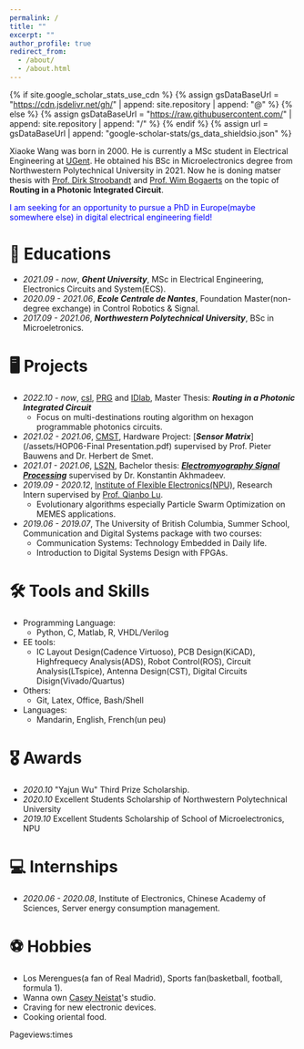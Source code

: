 ```yaml
---
permalink: /
title: ""
excerpt: ""
author_profile: true
redirect_from: 
  - /about/
  - /about.html
---
```


{% if site.google_scholar_stats_use_cdn %}
{% assign gsDataBaseUrl = "https://cdn.jsdelivr.net/gh/" | append: site.repository | append: "@" %}
{% else %}
{% assign gsDataBaseUrl = "https://raw.githubusercontent.com/" | append: site.repository | append: "/" %}
{% endif %}
{% assign url = gsDataBaseUrl | append: "google-scholar-stats/gs_data_shieldsio.json" %}

<span class='anchor' id='about-me'></span>

Xiaoke Wang was born in 2000. He is currently a MSc student in Electrical Engineering at [UGent](https://www.ugent.be/). He obtained his BSc in Microelectronics degree from Northwestern Polytechnical University in 2021. Now he is doning matser thesis with [Prof. Dirk Stroobandt](https://users.elis.ugent.be/~dstrooba/dstr_bio.html) and [Prof. Wim Bogaerts](https://photonics.intec.ugent.be/contact/people.asp?ID=2) on the topic of **Routing in a Photonic Integrated Circuit**.   
  
  
<span style="color:blue">I am seeking for an opportunity to pursue a PhD in Europe(maybe somewhere else) in digital electrical engineering field!
  


# 📖 Educations
- *2021.09 - now*, ***Ghent University***, MSc in Electrical Engineering, Electronics Circuits and System(ECS).  
- *2020.09 - 2021.06*, ***Ecole Centrale de Nantes***, Foundation Master(non-degree exchange) in Control Robotics & Signal.
- *2017.09 - 2021.06*, ***Northwestern Polytechnical University***, BSc in Microeletronics. 


# 🖥 Projects
- *2022.10 - now*, [csl](https://www.ugent.be/ea/elis/en/research/csl), [PRG](https://photonics.intec.ugent.be/) and [IDlab](https://www.ugent.be/ea/idlab/en), Master Thesis: ***Routing in a Photonic Integrated Circuit***
  - Focus on multi-destinations routing algorithm on hexagon programmable photonics circuits.
- *2021.02 - 2021.06*, [CMST](https://www.cmst.be/), Hardware Project: [***Sensor Matrix***](/assets/HOP06-Final Presentation.pdf) supervised by Prof. Pieter Bauwens and Dr. Herbert de Smet.
- *2021.01 - 2021.06*, [LS2N](https://www.ec-nantes.fr/english-version/research/laboratory-of-digital-sciences-of-nantes-ls2n), Bachelor thesis: [***Electromyography Signal Processing***](/assets/EMG.pdf) supervised by Dr. Konstantin Akhmadeev.
- *2019.09 - 2020.12*, [Institute of Flexible Electronics(NPU)](https://ife.nwpu.edu.cn/English/News/News.htm), Research Intern supervised by [Prof. Qianbo Lu](https://scholar.google.com/citations?user=wmF6mgQAAAAJ&hl=en).
  - Evolutionary algorithms especially Particle Swarm Optimization on MEMES applications.
- *2019.06 - 2019.07*, The University of British Columbia, Summer School, Communication and Digital Systems package with two courses:
  - Communication Systems: Technology Embedded in Daily life.
  - Introduction to Digital Systems Design with FPGAs. 

<!-- # 💬 Invited Talks
- *2021.06*, Lorem ipsum dolor sit amet, consectetur adipiscing elit. Vivamus ornare aliquet ipsum, ac tempus justo dapibus sit amet. 
- *2021.03*, Lorem ipsum dolor sit amet, consectetur adipiscing elit. Vivamus ornare aliquet ipsum, ac tempus justo dapibus sit amet.  \| [\[video\]](https://github.com/)
 -->
 
# 🛠 Tools and Skills
- Programming Language:
  - Python, C, Matlab, R, VHDL/Verilog
- EE tools:
  - IC Layout Design(Cadence Virtuoso), PCB Design(KiCAD), Highfrequecy Analysis(ADS), Robot Control(ROS),  Circuit Analysis(LTspice), Antenna Design(CST), Digital Circuits Disign(Vivado/Quartus)
- Others:
  - Git, Latex, Office, Bash/Shell
- Languages:
  - Mandarin, English, French(un peu)
 
# 🎖 Awards
- *2020.10* "Yajun Wu" Third Prize Scholarship.
- *2020.10* Excellent Students Scholarship of Northwestern Polytechnical University
- *2019.10* Excellent Students Scholarship of School of Microelectronics, NPU 

# 💻 Internships
- *2020.06 - 2020.08*, Institute of Electronics, Chinese Academy of Sciences, Server energy consumption management.


# ⚽ Hobbies
- Los Merengues(a fan of Real Madrid), Sports fan(basketball, football, formula 1).
- Wanna own [Casey Neistat](https://www.youtube.com/watch?v=dSmsQraeCVM)'s studio.
- Craving for new electronic devices.
- Cooking oriental food.

<script async src="//busuanzi.ibruce.info/busuanzi/2.3/busuanzi.pure.mini.js"></script>
<span id="busuanzi_container_site_pv">Pageviews:<span id="busuanzi_value_site_pv"></span>times</span>
